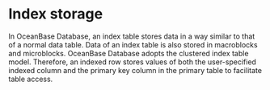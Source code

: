 # Index storage

In OceanBase Database, an index table stores data in a way similar to that of a normal data table. Data of an index table is also stored in macroblocks and microblocks. OceanBase Database adopts the clustered index table model. Therefore, an indexed row stores values of both the user-specified indexed column and the primary key column in the primary table to facilitate table access.

